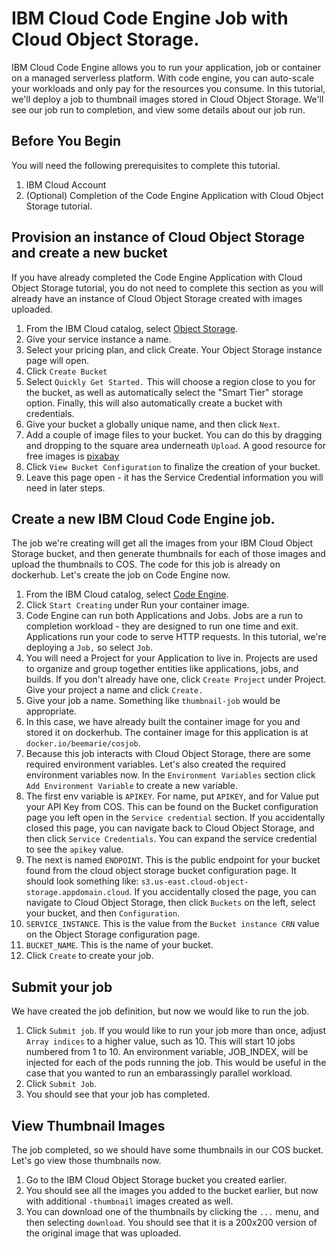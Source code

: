 # IBM Cloud Code Engine Job with Cloud Object Storage.
IBM Cloud Code Engine allows you to run your application, job or container on a managed serverless platform. With code engine, you can auto-scale your workloads and only pay for the resources you consume. In this tutorial, we'll deploy a job to thumbnail images stored in Cloud Object Storage. We'll see our job run to completion, and view some details about our job run.

## Before You Begin
You will need the following prerequisites to complete this tutorial.

1. IBM Cloud Account
1. (Optional) Completion of the Code Engine Application with Cloud Object Storage tutorial.

## Provision an instance of Cloud Object Storage and create a new bucket
If you have already completed the Code Engine Application with Cloud Object Storage tutorial, you do not need to complete this section as you will already have an instance of Cloud Object Storage created with images uploaded.

1. From the IBM Cloud catalog, select [Object Storage](https://cloud.ibm.com/objectstorage/create).
1. Give your service instance a name.
1. Select your pricing plan, and click Create. Your Object Storage instance page will open.
1. Click `Create Bucket`
1. Select `Quickly Get Started.` This will choose a region close to you for the bucket, as well as automatically select the "Smart Tier" storage option. Finally, this will also automatically create a bucket with credentials.
1. Give your bucket a globally unique name, and then click `Next`.
1. Add a couple of image files to your bucket. You can do this by dragging and dropping to the square area underneath `Upload`. A good resource for free images is [pixabay](https://pixabay.com/)
1. Click `View Bucket Configuration` to finalize the creation of your bucket.
1. Leave this page open - it has the Service Credential information you will need in later steps.

## Create a new IBM Cloud Code Engine job.
The job we're creating will get all the images from your IBM Cloud Object Storage bucket, and then generate thumbnails for each of those images and upload the thumbnails to COS. The code for this job is already on dockerhub. Let's create the job on Code Engine now.

1. From the IBM Cloud catalog, select [Code Engine](https://cloud.ibm.com/codeengine/overview).
1. Click `Start Creating` under Run your container image.
1. Code Engine can run both Applications and Jobs. Jobs are a run to completion workload - they are designed to run one time and exit. Applications run your code to serve HTTP requests. In this tutorial, we're deploying a `Job,` so select `Job`.
1. You will need a Project for your Application to live in. Projects are used to organize and group together entities like applications, jobs, and builds. If you don't already have one, click `Create Project` under Project. Give your project a name and click `Create.`
1. Give your job a name. Something like `thumbnail-job` would be appropriate.
1. In this case, we have already built the container image for you and stored it on dockerhub. The container image for this application is at `docker.io/beemarie/cosjob`.
1. Because this job interacts with Cloud Object Storage, there are some required environment variables. Let's also created the required environment variables now. In the `Environment Variables` section click `Add Environment Variable` to create a new variable.
  1. The first env variable is `APIKEY`. For name, put `APIKEY`, and for Value put your API Key from COS. This can be found on the Bucket configuration page you left open in the `Service credential` section. If you accidentally closed this page, you can navigate back to Cloud Object Storage, and then click `Service Credentials`. You can expand the service credential to see the `apikey` value.
  1. The next is named `ENDPOINT`. This is the public endpoint for your bucket found from the cloud object storage bucket configuration page. It should look something like: `s3.us-east.cloud-object-storage.appdomain.cloud`. If you accidentally closed the page, you can navigate to Cloud Object Storage, then click `Buckets` on the left, select your bucket, and then `Configuration`.
  1. `SERVICE_INSTANCE`. This is the value from the `Bucket instance CRN` value on the Object Storage configuration page.
  1. `BUCKET_NAME`. This is the name of your bucket.
1. Click `Create` to create your job.


## Submit your job
We have created the job definition, but now we would like to run the job.

1. Click `Submit job`. If you would like to run your job more than once, adjust `Array indices` to a higher value, such as 10. This will start 10 jobs numbered from 1 to 10. An environment variable, JOB_INDEX, will be injected for each of the pods running the job. This would be useful in the case that you wanted to run an embarassingly parallel workload.
1. Click `Submit Job`.
1. You should see that your job has completed. 

## View Thumbnail Images
The job completed, so we should have some thumbnails in our COS bucket. Let's go view those thumbnails now. 
1. Go to the IBM Cloud Object Storage bucket you created earlier.
1. You should see all the images you added to the bucket earlier, but now with additional `-thumbnail` images created as well.
1. You can download one of the thumbnails by clicking the `...` menu, and then selecting `download`. You should see that it is a 200x200 version of the original image that was uploaded.